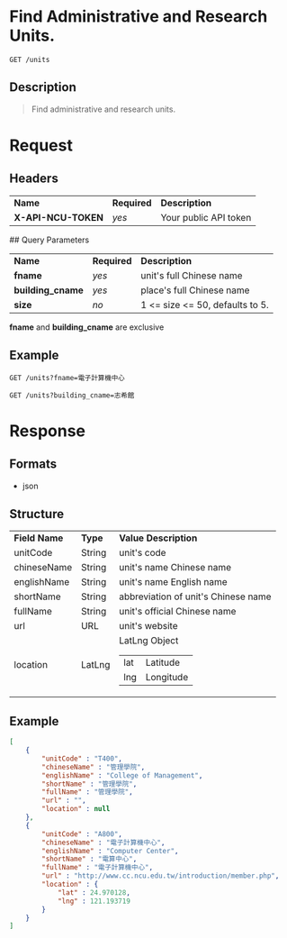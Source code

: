 # Find Administrative and Research Units.

```
GET /units
```

## Description
> Find administrative and research units.

# Request
## Headers
<table>
  <tr>
    <td><b>Name</b></td>
    <td><b>Required</b></td>
    <td><b>Description</b></td>
  </tr>
  <tr>
    <td><b>X-API-NCU-TOKEN</b></td>
    <td><i>yes</i></td>
    <td>Your public API token</td>
  </tr>
</table>
## Query Parameters
<table>
  <tr>
    <td><b>Name</b></td>
    <td><b><b>Required</b></b></td>
    <td><b>Description</b></td>
  </tr>
  <tr>
  	<td><b>fname</b></td>
  	<td><i>yes</i></td>
  	<td>unit's full Chinese name</td>
    </tr>
  <tr>
	<td><b>building_cname</b></td>
	<td><i>yes</i></td>
	<td>place's full Chinese name</td>
  </tr>
  <tr>
	<td><b>size</b></td>
	<td><i>no</i></td>
	<td>1 &lt;= size &lt;= 50, defaults to 5.</td>
  </tr>
</table>

**fname** and **building_cname** are exclusive

## Example

```
GET /units?fname=電子計算機中心
```

```
GET /units?building_cname=志希館
```

# Response

## Formats
- json

## Structure
<table>
    <tr>
		<td><b>Field Name</b></td>
		<td><b>Type</b></td>
		<td><b>Value Description</b></td>
	</tr>
     <tr>
		<td>unitCode</td>
		<td>String</td>
		<td>unit's code</td>
	</tr>
	<tr>
		<td>chineseName</td>
		<td>String</td>
		<td>unit's name Chinese name</td>
	</tr>
	<tr>
		<td>englishName</td>
		<td>String</td>
		<td>unit's name English name</td>
	</tr>
	<tr>
		<td>shortName</td>
		<td>String</td>
		<td>abbreviation of unit's Chinese name</td>
	</tr>
	<tr>
		<td>fullName</td>
		<td>String</td>
		<td>unit's official Chinese name</td>
	</tr>
	<tr>
		<td>url</td>
		<td>URL</td>
		<td>unit's website</td>
	</tr>
	<tr>
		<td>location</td>
		<td>LatLng</td>
		<td>
			LatLng Object
			<table>
				<tr>
					<td>lat</td>
					<td>Latitude</td>
				</tr>
				<tr>
					<td>lng</td>
					<td>Longitude</td>
				</tr>
			</table>
		</td>
	</tr>
</table>

## Example
```json
[
	{
		"unitCode" : "T400",
		"chineseName" : "管理學院",
		"englishName" : "College of Management",
		"shortName" : "管理學院",
		"fullName" : "管理學院",
		"url" : "",
		"location" : null
	}, 
	{
		"unitCode" : "A800",
		"chineseName" : "電子計算機中心",
		"englishName" : "Computer Center",
		"shortName" : "電算中心",
		"fullName" : "電子計算機中心",
		"url" : "http://www.cc.ncu.edu.tw/introduction/member.php",
		"location" : {
			"lat" : 24.970128,
			"lng" : 121.193719
		}
	}
]
```
